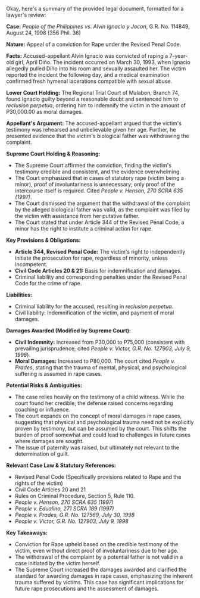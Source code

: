 Okay, here's a summary of the provided legal document, formatted for a lawyer's review:

**Case:** *People of the Philippines vs. Alvin Ignacio y Jocon*, G.R. No. 114849, August 24, 1998 (356 Phil. 36)

**Nature:** Appeal of a conviction for Rape under the Revised Penal Code.

**Facts:** Accused-appellant Alvin Ignacio was convicted of raping a 7-year-old girl, April Diño. The incident occurred on March 30, 1993, when Ignacio allegedly pulled Diño into his room and sexually assaulted her. The victim reported the incident the following day, and a medical examination confirmed fresh hymenal lacerations compatible with sexual abuse.

**Lower Court Holding:** The Regional Trial Court of Malabon, Branch 74, found Ignacio guilty beyond a reasonable doubt and sentenced him to *reclusion perpetua*, ordering him to indemnify the victim in the amount of P30,000.00 as moral damages.

**Appellant's Argument:** The accused-appellant argued that the victim's testimony was rehearsed and unbelievable given her age. Further, he presented evidence that the victim's biological father was withdrawing the complaint.

**Supreme Court Holding & Reasoning:**

*   The Supreme Court affirmed the conviction, finding the victim's testimony credible and consistent, and the evidence overwhelming.
*   The Court emphasized that in cases of statutory rape (victim being a minor), proof of involuntariness is unnecessary; only proof of the intercourse itself is required.  Cited *People v. Henson, 270 SCRA 635 (1997)*.
*   The Court dismissed the argument that the withdrawal of the complaint by the alleged biological father was valid, as the complaint was filed by the victim with assistance from her putative father.
*   The Court stated that under Article 344 of the Revised Penal Code, a minor has the right to institute a criminal action for rape.

**Key Provisions & Obligations:**

*   **Article 344, Revised Penal Code:** The victim's right to independently initiate the prosecution for rape, regardless of minority, unless incompetent.
*   **Civil Code Articles 20 & 21:** Basis for indemnification and damages.
*   Criminal liability and corresponding penalties under the Revised Penal Code for the crime of rape.

**Liabilities:**

*   Criminal liability for the accused, resulting in *reclusion perpetua*.
*   Civil liability: Indemnification of the victim, and payment of moral damages.

**Damages Awarded (Modified by Supreme Court):**

*   **Civil Indemnity:** Increased from P30,000 to P75,000 (consistent with prevailing jurisprudence; cited *People v. Victor, G.R. No. 127903, July 9, 1998*).
*   **Moral Damages:** Increased to P80,000. The court cited *People v. Prades*, stating that the trauma of mental, physical, and psychological suffering is assumed in rape cases.

**Potential Risks & Ambiguities:**

*   The case relies heavily on the testimony of a child witness. While the court found her credible, the defense raised concerns regarding coaching or influence.
*   The court expands on the concept of moral damages in rape cases, suggesting that physical and psychological trauma need not be explicitly proven by testimony, but can be assumed by the court. This shifts the burden of proof somewhat and could lead to challenges in future cases where damages are sought.
*   The issue of paternity was raised, but ultimately not relevant to the determination of guilt.

**Relevant Case Law & Statutory References:**

*   Revised Penal Code (Specifically provisions related to Rape and the rights of the victim)
*   Civil Code Articles 20 and 21
*   Rules on Criminal Procedure, Section 5, Rule 110.
*   *People v. Henson, 270 SCRA 635 (1997)*
*   *People v. Edualino, 271 SCRA 189 (1997)*
*   *People v. Prades, G.R. No. 127569, July 30, 1998*
*   *People v. Victor, G.R. No. 127903, July 9, 1998*

**Key Takeaways:**

*   Conviction for Rape upheld based on the credible testimony of the victim, even without direct proof of involuntariness due to her age.
*   The withdrawal of the complaint by a potential father is not valid in a case initiated by the victim herself.
*   The Supreme Court increased the damages awarded and clarified the standard for awarding damages in rape cases, emphasizing the inherent trauma suffered by victims. This case has significant implications for future rape prosecutions and the assessment of damages.
